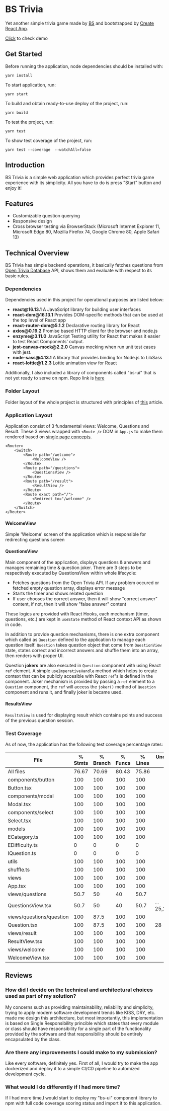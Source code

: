 # BS Trivia

Yet another simple trivia game made by [BS](https://berksevgi95.github.io/me/) and bootstrapped by [Create React App](https://github.com/facebook/create-react-app).

[Click](https://boring-johnson-478048.netlify.app) to check demo

## Get Started

Before running the application, node dependencies should be installed with:
```
yarn install
```
To start application, run:
```
yarn start
```
To build and obtain ready-to-use deploy of the project, run:
```
yarn build
```
To test the project, run: 
```
yarn test
```
To show test coverage of the project, run:
```
yarn test --coverage  --watchAll=false
```

## Introduction

BS Trivia is a simple web application which provides perfect trivia game experience with its simplicity. All you have to do is press "Start" button and enjoy it!

## Features

<ul>
    <li>Customizable question querying</li>
    <li>Responsive design</li>
    <li>Cross browser testing via BrowserStack (Microsoft Internet Explorer 11, Microsoft Edge 80, Mozilla Firefox 74, Google Chrome 80, Apple Safari 13)</li>
</ul>

## Technical Overview

BS Trivia has simple backend operations, it basically fetches questions from [Open Trivia Database](https://opentdb.com/) API, shows them and evaluate with respect to its basic rules.

### Dependencies

Dependencies used in this project for operational purposes are listed below:

<ul>
    <li><b>react@16.13.1</b> A JavaScript library for building user interfaces</li>
    <li><b>react-dom@16.13.1</b> Provides DOM-specific methods that can be used at the top level of React app</li>
    <li><b>react-router-dom@5.1.2</b> Declarative routing library for React</li>
    <li><b>axios@0.19.2</b> Promise based HTTP client for the browser and node.js</li>
    <li><b>enzyme@3.11.0</b> JavaScript Testing utility for React that makes it easier to test React Components' output.</li>
    <li><b>jest-canvas-mock@2.2.0</b> Canvas mocking when run unit test cases with jest.</li>
    <li><b>node-sass@4.13.1</b> A library that provides binding for Node.js to LibSass</li>
    <li><b>react-lottie@1.2.3</b> Lottie animation view for React</li>
</ul>

Additionally, I also included a library of components called "bs-ui" that is not yet ready to serve on npm. Repo link is [here](https://github.com/berksevgi95/bs-ui)

### Folder Layout

Folder layout of the whole project is structured with principles of [this](https://medium.com/@alexmngn/how-to-better-organize-your-react-applications-2fd3ea1920f1) article.

### Application Layout
Application consist of 3 fundamental views: Welcome, Questions and Result. These 3 views wrapped with `<Route />` DOM in `App.js` to make them rendered based on [single page concepts](https://dzone.com/articles/how-single-page-web-applications-actually-work).

```
<Router>
    <Switch>
        <Route path="/welcome">
            <WelcomeView />
        </Route>
        <Route path="/questions">
            <QuestionsView />
        </Route>
        <Route path="/result">
            <ResultView />
        </Route>
        <Route exact path="/">
            <Redirect to="/welcome" />
        </Route>
    </Switch>
</Router>
```

#### WelcomeView
Simple 'Welcome' screen of the application which is responsible for redirecting questions screen

#### QuestionsView
Main component of the application, displays questions & answers and manages remaining time & question joker. There are 3 steps to be respectively executed by QuestionsView within whole lifecycle:

<ul>
    <li>Fetches questions from the Open Trivia API. If any problem occured or fetched empty question array, displays error message</li>
    <li>Starts the timer and shows related question</li>
    <li>If user chooses the correct answer, then it will show "correct answer" content, if not, then it will show "false answer" content</li>
</ul>

These logics are provided with React Hooks, each mechanism (timer, questions, etc.) are kept in `useState` method of React context API as shown in code.

In addition to provide question mechanisms, there is one extra component which called as `Question` defined to the application to manage each question itself. `Question` takes question object that come from `QuestionView` state, states correct and incorrect answers and shuffle them into an array, then renders with proper UI.

Question <b>jokers</b> are also executed in `Question` component with using React `ref` element. A simple `useImperativeHandle` method which helps to create context that can be publicly accesible with React `ref`'s is defined in the component. Joker mechanism is provided by passing a `ref` element to a `Question` component, the `ref` will access the `joker()` method of `Question` component and runs it, and finally joker is became used.

#### ResultsView
`ResultsView` is used for displaying result which contains points and success of the previous question session. 

### Test Coverage

As of now, the application has the following test coverage percentage rates:


File                      |  % Stmts | % Branch |  % Funcs |  % Lines | Uncovered Line #s |
--------------------------|----------|----------|----------|----------|-------------------|
All files                 |    76.67 |    70.69 |    80.43 |    75.86 |                   |
 components/button        |      100 |      100 |      100 |      100 |                   |
  Button.tsx              |      100 |      100 |      100 |      100 |                   |
 components/modal         |      100 |      100 |      100 |      100 |                   |
  Modal.tsx               |      100 |      100 |      100 |      100 |                   |
 components/select        |      100 |      100 |      100 |      100 |                   |
  Select.tsx              |      100 |      100 |      100 |      100 |                   |
 models                   |      100 |      100 |      100 |      100 |                   |
  ECategory.ts            |      100 |      100 |      100 |      100 |                   |
  EDifficulty.ts          |        0 |        0 |        0 |        0 |                   |
  IQuestion.ts            |        0 |        0 |        0 |        0 |                   |
 utils                    |      100 |      100 |      100 |      100 |                   |
  shuffle.ts              |      100 |      100 |      100 |      100 |                   |
 views                    |      100 |      100 |      100 |      100 |                   |
  App.tsx                 |      100 |      100 |      100 |      100 |                   |
 views/questions          |     50.7 |       50 |       40 |     50.7 |                   |
  QuestionsView.tsx       |     50.7 |       50 |       40 |     50.7 |... 25,226,227,255 |
 views/questions/question |      100 |     87.5 |      100 |      100 |                   |
  Question.tsx            |      100 |     87.5 |      100 |      100 |                28 |
 views/result             |      100 |      100 |      100 |      100 |                   |
  ResultView.tsx          |      100 |      100 |      100 |      100 |                   |
 views/welcome            |      100 |      100 |      100 |      100 |                   |
  WelcomeView.tsx         |      100 |      100 |      100 |      100 |                   |


## Reviews

### How did I decide on the technical and architectural choices used as part of my solution?

My concerns such as providing maintainability, reliability and simplicity, trying to apply modern software development trends like KISS, DRY, etc. made me design this architecture, but most importantly, this implementation is based on Single Responsibility princible which states that every module or class should have responsibility for a single part of the functionality provided by the software and that responsibility should be entirely encapsulated by the class.

### Are there any improvements I could make to my submission?

Like every software, definitely yes. First of all, I would try to make the app dockerized and deploy it to a simple CI/CD pipeline to automized development cycle.

### What would I do differently if I had more time?

If I had more time,I would start to deploy my "bs-ui" component library to npm with full code coverage scoring status and import it to this application.

